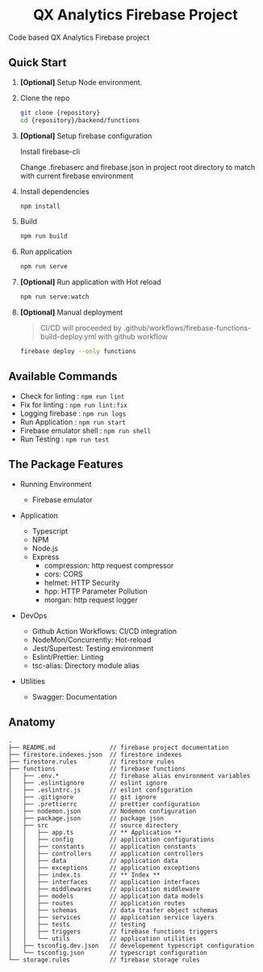 <h1 align="center">
  QX Analytics Firebase Project
</h1>

Code based QX Analytics Firebase project

## Quick Start

1. **[Optional]** Setup Node environment.
2. Clone the repo

   ```sh
   git clone {repository}
   cd {repository}/backend/functions
   ```

3. **[Optional]** Setup firebase configuration

   Install firebase-cli

   Change .firebaserc and firebase.json in project root directory to match with current firebase environment

4. Install dependencies

   ```sh
   npm install
   ```

5. Build

   ```sh
   npm run build
   ```

6. Run application

   ```sh
   npm run serve
   ```

7. **[Optional]** Run application with Hot reload

   ```sh
   npm run serve:watch
   ```

8. **[Optional]** Manual deployment

   > CI/CD will proceeded by .github/workflows/firebase-functions-build-deploy.yml with github workflow

   ```sh
   firebase deploy --only functions
   ```

## Available Commands

- Check for linting : `npm run lint`
- Fix for linting : `npm run lint:fix`
- Logging firebase : `npm run logs`
- Run Application : `npm run start`
- Firebase emulator shell : `npm run shell`
- Run Testing : `npm run test`

## The Package Features

- Running Environment

  - Firebase emulator

- Application

  - Typescript
  - NPM
  - Node.js
  - Express
    - compression: http request compressor
    - cors: CORS
    - helmet: HTTP Security
    - hpp: HTTP Parameter Pollution
    - morgan: http request logger

- DevOps

  - Github Action Workflows: CI/CD integration
  - NodeMon/Concurrently: Hot-reload
  - Jest/Supertest: Testing environment
  - Eslint/Prettier: Linting
  - tsc-alias: Directory module alias

- Utilities
  - Swagger: Documentation

## Anatomy

```text
.
├── README.md               // firebase project documentation
├── firestore.indexes.json  // firestore indexes
├── firestore.rules         // firestore rules
├── functions               // firebase functions
│   ├── .env.*              // firebase alias environment variables
│   ├── .eslintignore       // eslint ignore
│   ├── .eslintrc.js        // eslint configuration
│   ├── .gitignore          // git ignore
│   ├── .prettierrc         // prettier configuration
│   ├── nodemon.json        // Nodemon configuration
│   ├── package.json        // package json
│   ├── src                 // source directory
│   │   ├── app.ts          // ** Application **
│   │   ├── config          // application configurations
│   │   ├── constants       // application constants
│   │   ├── controllers     // application controllers
│   │   ├── data            // application data
│   │   ├── exceptions      // application exceptions
│   │   ├── index.ts        // ** Index **
│   │   ├── interfaces      // application interfaces
│   │   ├── middlewares     // application middleware
│   │   ├── models          // application data models
│   │   ├── routes          // application routes
│   │   ├── schemas         // data trasfer object schemas
│   │   ├── services        // application service layers
│   │   ├── tests           // testing
│   │   ├── triggers        // firebase functions triggers
│   │   └── utils           // application utilities
│   ├── tsconfig.dev.json   // developement typescript configuration
│   └── tsconfig.json       // typescript configuration
└── storage.rules           // firebase storage rules
```
